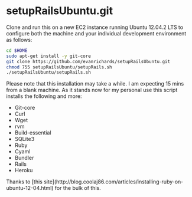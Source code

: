 setupRailsUbuntu.git
================

Clone and run this on a new EC2 instance running Ubuntu 12.04.2 LTS to configure both the machine and your individual development environment as follows:
```sh
cd $HOME
sudo apt-get install -y git-core
git clone https://github.com/evanrichards/setupRailsUbuntu.git
chmod 755 setupRailsUbuntu/setupRails.sh  
./setupRailsUbuntu/setupRails.sh   
```
Please note that this installation may take a while. I am expecting 15 mins from a blank machine.
As it stands now for my personal use this script installs the following and more:
<ul>
<li>Git-core</li>
<li>Curl</li>
<li>Wget</li>
<li>rvm</li>
<li>Build-essential</li>
<li>SQLite3</li>
<li>Ruby</li>
<li>Cyaml</li>
<li>Bundler</li>
<li>Rails</li>
<li>Heroku</li>
</ul>
Thanks to [this site](http://blog.coolaj86.com/articles/installing-ruby-on-ubuntu-12-04.html) for the bulk of this.
